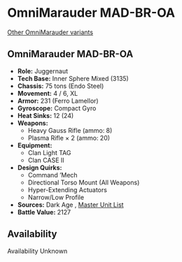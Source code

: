 # OmniMarauder MAD-BR-OA 

[Other OmniMarauder variants](../omnimarauder.md) 

## OmniMarauder MAD-BR-OA 

- **Role:** Juggernaut 
- **Tech Base:** Inner Sphere Mixed (3135) 
- **Chassis:** 75 tons (Endo Steel) 
- **Movement:** 4 / 6, XL 
- **Armor:** 231 (Ferro Lamellor) 
- **Gyroscope:** Compact Gyro 
- **Heat Sinks:** 12 (24) 
- **Weapons:** 
  - Heavy Gauss Rifle (ammo: 8) 
  - Plasma Rifle × 2 (ammo: 20) 
- **Equipment:** 
  - Clan Light TAG 
  - Clan CASE II 
- **Design Quirks:** 
  - Command ’Mech 
  - Directional Torso Mount (All Weapons) 
  - Hyper-Extending Actuators 
  - Narrow/Low Profile 
- **Sources:** Dark Age , [Master Unit List](http://masterunitlist.info/Unit/Details/8111/omnimarauder-mad-br-oa) 
- **Battle Value:** 2127 

## Availability 

Availability Unknown 

